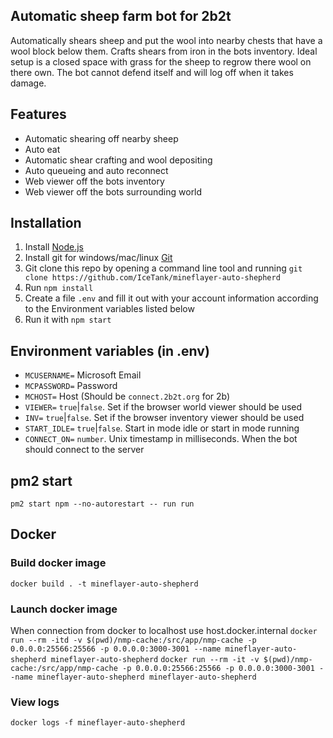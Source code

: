 ## Automatic sheep farm bot for 2b2t
Automatically shears sheep and put the wool into nearby chests that have a wool block below them. Crafts shears from iron in the bots inventory. 
Ideal setup is a closed space with grass for the sheep to regrow there wool on there own. The bot cannot defend itself and will log off when it takes damage.

## Features
- Automatic shearing off nearby sheep
- Auto eat
- Automatic shear crafting and wool depositing
- Auto queueing and auto reconnect
- Web viewer off the bots inventory
- Web viewer off the bots surrounding world

## Installation
1. Install [Node.js](https://nodejs.org)
2. Install git for windows/mac/linux [Git](https://git-scm.com/downloads)
3. Git clone this repo by opening a command line tool and running `git clone https://github.com/IceTank/mineflayer-auto-shepherd`
4. Run `npm install`
5. Create a file `.env` and fill it out with your account information according to the Environment variables listed below
6. Run it with `npm start`

## Environment variables (in .env)
- `MCUSERNAME=` Microsoft Email
- `MCPASSWORD=` Password
- `MCHOST=` Host (Should be `connect.2b2t.org` for 2b)
- `VIEWER=` `true`|`false`. Set if the browser world viewer should be used
- `INV=` `true`|`false`. Set if the browser inventory viewer should be used
- `START_IDLE=` `true`|`false`. Start in mode idle or start in mode running
- `CONNECT_ON=` `number`. Unix timestamp in milliseconds. When the bot should connect to the server

## pm2 start
`pm2 start npm --no-autorestart -- run run`

## Docker
### Build docker image
`docker build . -t mineflayer-auto-shepherd`

### Launch docker image
When connection from docker to localhost use host.docker.internal
`docker run --rm -itd -v $(pwd)/nmp-cache:/src/app/nmp-cache -p 0.0.0.0:25566:25566 -p 0.0.0.0:3000-3001 --name mineflayer-auto-shepherd mineflayer-auto-shepherd`
`docker run --rm -it -v $(pwd)/nmp-cache:/src/app/nmp-cache -p 0.0.0.0:25566:25566 -p 0.0.0.0:3000-3001 --name mineflayer-auto-shepherd mineflayer-auto-shepherd`

### View logs
`docker logs -f mineflayer-auto-shepherd`

